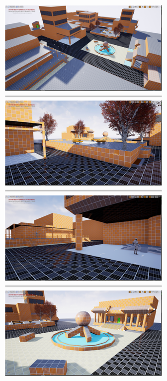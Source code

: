 ![Blockout Test 1](./images/blockouts/1a.jpg)

* * *

![Blockout Test 2](./images/blockouts/1b.jpg)

* * *

![Blockout Test 2](./images/blockouts/1c.jpg)

* * *

![Blockout Test 2](./images/blockouts/1d.jpg)